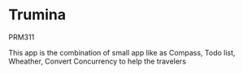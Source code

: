 # Trumina

PRM311

This app is the combination of small app like as Compass, Todo list, Wheather, Convert Concurrency to help the travelers
